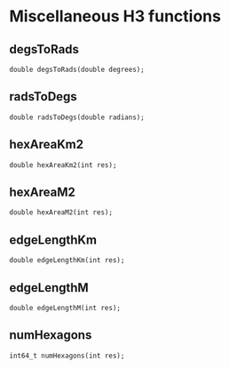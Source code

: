 # Miscellaneous H3 functions

## degsToRads

```
double degsToRads(double degrees);
```

## radsToDegs

```
double radsToDegs(double radians);
```

## hexAreaKm2

```
double hexAreaKm2(int res);
```

## hexAreaM2

```
double hexAreaM2(int res);
```

## edgeLengthKm

```
double edgeLengthKm(int res);
```

## edgeLengthM

```
double edgeLengthM(int res);
```

## numHexagons

```
int64_t numHexagons(int res);
```